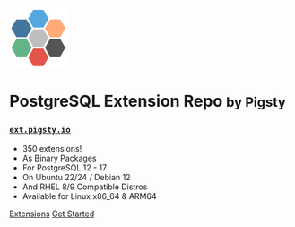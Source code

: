 ![logo](_media/icon.svg)

# PostgreSQL Extension Repo <small>by Pigsty</small>

### [`ext.pigsty.io`](https://ext.pigsty.io)

- 350 extensions!
- As Binary Packages
- For PostgreSQL 12 - 17
- On Ubuntu 22/24 / Debian 12
- And RHEL 8/9 Compatible Distros
- Available for Linux x86_64 & ARM64

[Extensions](/list)
[Get Started](#get-started)

